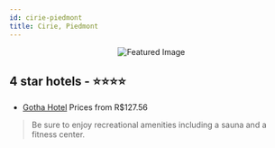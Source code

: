 ```yaml
---
id: cirie-piedmont
title: Cirie, Piedmont
---
```


<center><img src="https://i.travelapi.com/hotels/5000000/4490000/4482200/4482113/6ff53090_z.jpg" alt="Featured Image" /></center>


##  4 star hotels - ⭐️⭐️⭐️⭐️

-    [Gotha Hotel](https://www.hurb.com/br/hotels/cirie/gotha-hotel-JNP-JP999485?cmp=18055) Prices from R$127.56
   > Be sure to enjoy recreational amenities including a sauna and a fitness center.
